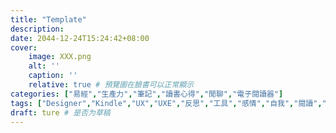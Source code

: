 ```yaml
---
title: "Template"
description: 
date: 2044-12-24T15:24:42+08:00
cover:
    image: XXX.png
    alt: ''
    caption: ''
    relative: true # 預覽圖在臉書可以正常顯示
categories: ["易經","生產力","筆記","讀書心得","閒聊","電子閱讀器"]
tags: ["Designer","Kindle","UX","UXE","反思","工具","感情","自我","閱讀","關係"]
draft: ture # 是否为草稿
---
```


